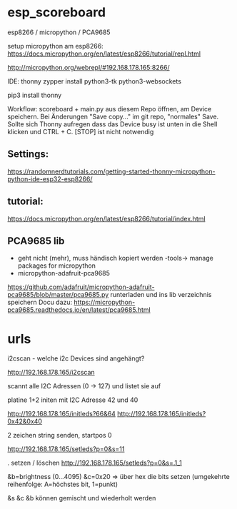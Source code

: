 # esp_scoreboard
esp8266 / micropython / PCA9685

setup micropython am esp8266:
https://docs.micropython.org/en/latest/esp8266/tutorial/repl.html


http://micropython.org/webrepl/#192.168.178.165:8266/

IDE: thonny
zypper install python3-tk python3-websockets

pip3 install thonny

Workflow:
scoreboard + main.py aus diesem Repo öffnen, am Device speichern. Bei Änderungen "Save copy..." im git repo, "normales" Save. Sollte sich Thonny aufregen dass das Device busy ist unten in die Shell klicken und CTRL + C. [STOP] ist nicht notwendig

## Settings:
https://randomnerdtutorials.com/getting-started-thonny-micropython-python-ide-esp32-esp8266/

## tutorial:
https://docs.micropython.org/en/latest/esp8266/tutorial/index.html

## PCA9685 lib
- geht nicht (mehr), muss händisch kopiert werden
-tools-> manage packages for micropython
- micropython-adafruit-pca9685 

https://github.com/adafruit/micropython-adafruit-pca9685/blob/master/pca9685.py
runterladen und ins lib verzeichnis speichern
Docu dazu: https://micropython-pca9685.readthedocs.io/en/latest/pca9685.html

# urls

i2cscan - welche i2c Devices sind angehängt?

http://192.168.178.165/i2cscan

scannt alle I2C Adressen (0 -> 127) und listet sie auf

platine 1+2 initen mit I2C Adresse 42 und 40

http://192.168.178.165/initleds?66&64
http://192.168.178.165/initleds?0x42&0x40

2 zeichen string senden, startpos 0

http://192.168.178.165/setleds?p=0&s=11

. setzen / löschen
http://192.168.178.165/setleds?p=0&s=.1_1

&b=brightness (0...4095)
&c=0x20 => über hex die bits setzen (umgekehrte reihenfolge: A=höchstes bit, 1=punkt)

&s &c &b können gemischt und wiederholt werden
